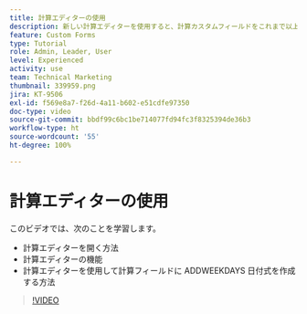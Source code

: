 ```yaml
---
title: 計算エディターの使用
description: 新しい計算エディターを使用すると、計算カスタムフィールドをこれまで以上に簡単に作成できます。
feature: Custom Forms
type: Tutorial
role: Admin, Leader, User
level: Experienced
activity: use
team: Technical Marketing
thumbnail: 339959.png
jira: KT-9506
exl-id: f569e8a7-f26d-4a11-b602-e51cdfe97350
doc-type: video
source-git-commit: bbdf99c6bc1be714077fd94fc3f8325394de36b3
workflow-type: ht
source-wordcount: '55'
ht-degree: 100%

---
```


# 計算エディターの使用

このビデオでは、次のことを学習します。

* 計算エディターを開く方法
* 計算エディターの機能
* 計算エディターを使用して計算フィールドに ADDWEEKDAYS 日付式を作成する方法

>[!VIDEO](https://video.tv.adobe.com/v/339959/?quality=12&learn=on&enablevpops=1)
